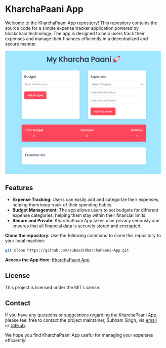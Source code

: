 # KharchaPaani App

Welcome to the KharchaPaani App repository! This repository contains the source code for a simple expense tracker application powered by blockchain technology. The app is designed to help users track their expenses and manage their finances efficiently in a decentralized and secure manner.


![App Screenshot](./screenshot.png)



## Features

- **Expense Tracking**: Users can easily add and categorize their expenses, helping them keep track of their spending habits.
- **Budget Management**: The app allows users to set budgets for different expense categories, helping them stay within their financial limits.
- **Secure and Private**: KharchaPaani App takes user privacy seriously and ensures that all financial data is securely stored and encrypted.






**Clone the repository**: Use the following command to clone this repository to your local machine: 
   ```bash
   git clone https://github.com/subuxd/KharchaPaani-App.git
   ```

**Access the App Here**:   [KharchaPaani App](https://mykharchapaani.netlify.app/). 

## License

This project is licensed under the MIT License.

## Contact

If you have any questions or suggestions regarding the KharchaPaani App, please feel free to contact the project maintainer, Subham Singh, via [email](mailto:subhamksingh01@gmail.com) or [GitHub](https://github.com/subuxd).

We hope you find KharchaPaani App useful for managing your expenses efficiently!


